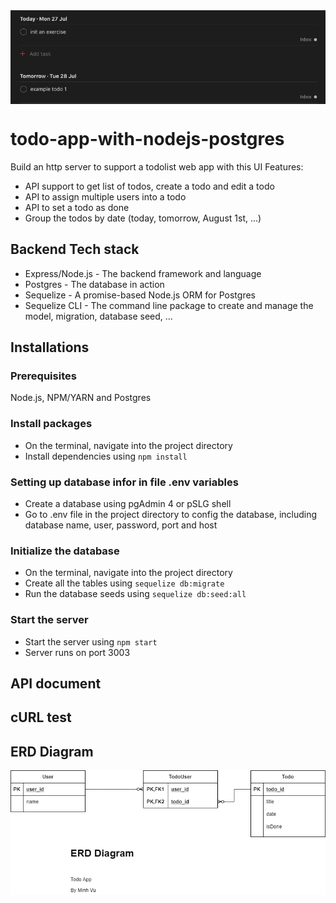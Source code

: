 <img src="https://github.com/minhhvu/todo-app-with-nodejs-postgres/blob/master/public/images/app.png" alt="App internface" title="App interface" align="center"/>

# todo-app-with-nodejs-postgres
Build an http server to support a todolist web app with this UI
Features:
* API support to get list of todos, create a todo and edit a todo
* API to assign multiple users into a todo
* API to set a todo as done
* Group the todos by date (today, tomorrow, August 1st, ...)


## Backend Tech stack
* Express/Node.js - The backend framework and language
* Postgres - The database in action
* Sequelize - A promise-based Node.js ORM for Postgres
* Sequelize CLI - The command line package to create and manage the model, migration, database seed, ...

## Installations
### Prerequisites
Node.js, NPM/YARN and Postgres
### Install packages
* On the terminal, navigate into the project directory
* Install dependencies using `npm install`
### Setting up database infor in file .env variables
* Create a database using pgAdmin 4 or pSLG shell
* Go to .env file in the project directory to config the database, including database name, user, password, port and host
### Initialize the database
* On the terminal, navigate into the project directory
* Create all the tables using `sequelize db:migrate`
* Run the database seeds using `sequelize db:seed:all`
### Start the server
* Start the server using `npm start`
* Server runs on port 3003

## API document

## cURL test

## ERD Diagram
<img src="https://github.com/minhhvu/todo-app-with-nodejs-postgres/blob/master/public/images/erd_diagram.png" alt="App internface" title="App interface" align="center"/>

